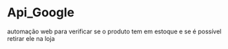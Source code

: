 # Api_Google
automação web para verificar se o produto tem em estoque e se é possível retirar ele na loja 
